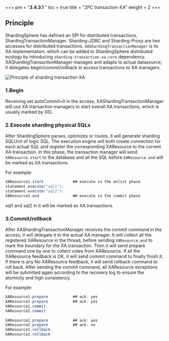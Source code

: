 +++
pre = "<b>3.4.3.1 </b>"
toc = true
title = "2PC transaction-XA"
weight = 2
+++

## Principle

ShardingSphere has defined an SPI for distributed transactions, ShardingTransactionManager. Sharding-JDBC and Sharding-Proxy are two accesses for distributed transactions. `XAShardingTransactionManager` is its XA implementation, which can be added to ShardingSphere distributed ecology by introducing `sharding-transaction-xa-core` dependency. XAShardingTransactionManager manages and adapts to actual datasource; it delegates begin/commit/rollback in access transactions to XA managers.

![Principle of sharding transaction XA](https://shardingsphere.apache.org/document/current/img/transaction/2pc-xa-transaction-design_cn.png)

### 1.Begin

Receiving set autoCommit=0 in the access, XAShardingTransactionManager will use XA transaction managers to start overall XA transactions, which is usually marked by XID.

### 2.Execute sharding physical SQLs

After ShardingSphere parses, optimizes or routes, it will generate sharding SQLUnit of logic SQL. The execution engine will both create connection for each actual SQL and register the corresponding XAResource to the current XA transaction. In this phase, the transaction manager will send `XAResource.start` to the database and all the SQL before `XAResource.end` will be marked as XA transactions.

For example:

```java
XAResource1.start             ## execute in the enlist phase
statement.execute("sql1");
statement.execute("sql2");
XAResource1.end               ## execute in the commit phase
```

sql1 and sql2 in it will be marked as XA transactions.

### 3.Commit/rollback

After XAShardingTransactionManager receives the commit command in the access, it will delegate it to the actual XA manager. It will collect all the registered XAResource in the thread, before sending `XAResource.end` to mark the boundary for the XA transaction. Then it will send prepare command one by one to collect votes from XAResource. If all the XAResource feedback is OK, it will send commit command to finally finish it. If there is any No XAResource feedback, it will send rollback command to roll back. After sending the commit command, all XAResource exceptions will be submitted again according to the recovery log to ensure the atomicity and high consistency.

For example:

```java
XAResource1.prepare           ## ack: yes
XAResource2.prepare           ## ack: yes
XAResource1.commit
XAResource2.commit
     
XAResource1.prepare           ## ack: yes
XAResource2.prepare           ## ack: no
XAResource1.rollback
XAResource2.rollback
```